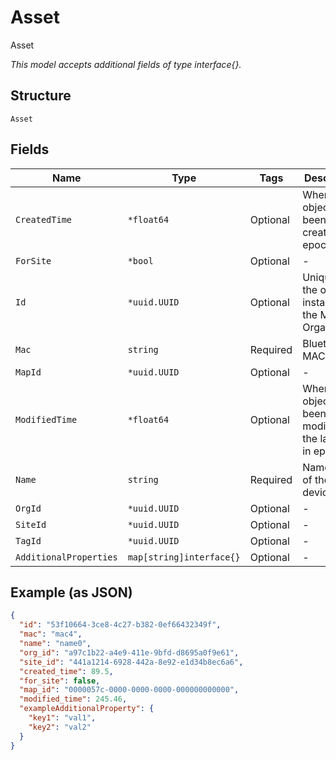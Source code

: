 
# Asset

Asset

*This model accepts additional fields of type interface{}.*

## Structure

`Asset`

## Fields

| Name | Type | Tags | Description |
|  --- | --- | --- | --- |
| `CreatedTime` | `*float64` | Optional | When the object has been created, in epoch |
| `ForSite` | `*bool` | Optional | - |
| `Id` | `*uuid.UUID` | Optional | Unique ID of the object instance in the Mist Organization |
| `Mac` | `string` | Required | Bluetooth MAC |
| `MapId` | `*uuid.UUID` | Optional | - |
| `ModifiedTime` | `*float64` | Optional | When the object has been modified for the last time, in epoch |
| `Name` | `string` | Required | Name / label of the device |
| `OrgId` | `*uuid.UUID` | Optional | - |
| `SiteId` | `*uuid.UUID` | Optional | - |
| `TagId` | `*uuid.UUID` | Optional | - |
| `AdditionalProperties` | `map[string]interface{}` | Optional | - |

## Example (as JSON)

```json
{
  "id": "53f10664-3ce8-4c27-b382-0ef66432349f",
  "mac": "mac4",
  "name": "name0",
  "org_id": "a97c1b22-a4e9-411e-9bfd-d8695a0f9e61",
  "site_id": "441a1214-6928-442a-8e92-e1d34b8ec6a6",
  "created_time": 89.5,
  "for_site": false,
  "map_id": "0000057c-0000-0000-0000-000000000000",
  "modified_time": 245.46,
  "exampleAdditionalProperty": {
    "key1": "val1",
    "key2": "val2"
  }
}
```

